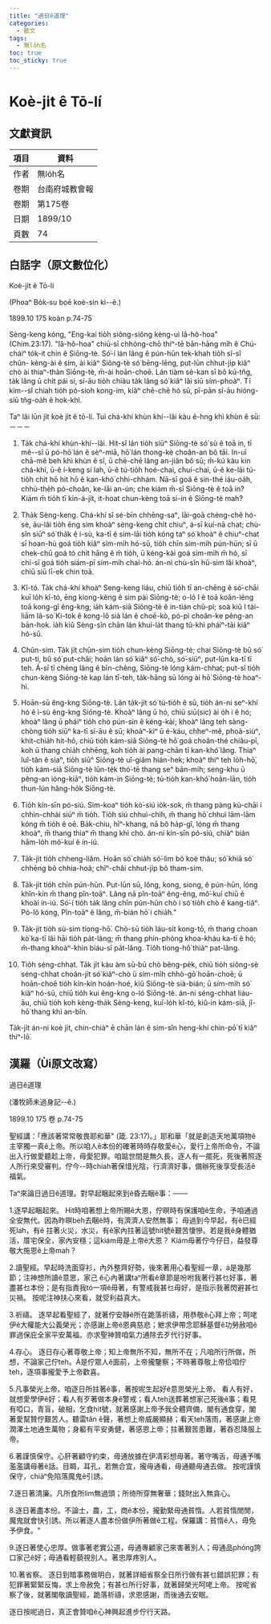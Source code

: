 ```yaml
---
title: "過日ê道理"
categories:
  - 散文
tags:
  - 無lo̍h名
toc: true
toc_sticky: true
---
```


# Koè-ji̍t ê Tō-lí

## 文獻資訊

| 項目 | 資料 |
|---|---|
| 作者 | 無lo̍h名 |
| 卷期 | 台南府城教會報 |
| 卷期 | 第175卷 |
| 日期 | 1899/10 |
| 頁數 | 74 |

## 白話字（原文數位化）

Koè-ji̍t ê Tō-lí

(Phoaⁿ Bo̍k-su boē koè-sin kì--ê.)

1899.10 175 koàn p.74-75

Sèng-keng kóng, "Eng-kai tio̍h siông-siông kèng-uì Iâ-hô-hoa" (Chim.23:17). "Iâ-hô-hoa" chiū-sī chhòng-chō thiⁿ-tē bān-hāng mi̍h ê Chú-cháiⁿ to̍k-it chin ê Siōng-tè. Só͘-í lán lâng ê pún-hūn tek-khah tio̍h sî-sî chûn- kèng-ài ê sim, ài kiâⁿ Siông-tè só͘ bēng-lēng, put-lūn chhut-ji̍p kiâⁿ chò ài thiaⁿ-thàn Siōng-tè, m̄-ài hoān-choē. Lán tiàm sè-kan sī bô kú-tn̂g, ta̍k lâng ū chi̍t pái sí, sí-āu tio̍h chiàu ta̍k lâng só͘ kiâⁿ lâi siū sím-phoàⁿ. Tī kim--sî chiah tio̍h pó-sioh kong-im, kiâⁿ chē-chē hó sū, pī-pān sí-āu hióng-siū tn̂g-oa̍h ê hok-khì.

Taⁿ lâi lūn ji̍t koè ji̍t ê tō-lí. Tuì chá-khí khùn khí--lâi kàu ê-hng khì khùn ê sū:－－－

1. Ta̍k chá-khí khùn-khí--lâi. Hit-sî lán tio̍h siūⁿ Siōng-tè só͘ sù ê toā in, tī mê--sî ū pó-hō͘ lán ê sèⁿ-miā, hō͘ lán thong-kè choân-an bô tāi. In-uī chā-mê beh khì khùn ê sî, ū chē-chē lâng an-jiân bô sū; m̄-kú kàu kin chá-khí, ū-ê í-keng sí lah, ū-ê tú-tio̍h hoé-chai, chuí-chai, ū-ê ke-lāi tú-tio̍h chit hō hit hō ê kan-khó͘ chhi-chhám. Nā-sī goá ê sin-thé iáu-oa̍h, chhù-the̍h pó-choân, ke-lāi an-ún; che kiám m̄-sī Siōng-tè ê toā in? Kiám m̄ tio̍h tī kin-á-ji̍t, it-hoat chun-kèng toā si-in ê Siōng-tè mah?

2. Tha̍k Sèng-keng. Chá-khí sî sé-bīn chhēng-saⁿ, lāi-goā chéng-chê hó-sè, āu-lâi tio̍h ēng sim khoàⁿ sèng-keng chi̍t chiuⁿ, á-sī kuí-nā chat; chù-sîn siūⁿ só͘ tha̍k ê í-sù, ka-tī ê sim-lāi tio̍h kóng taⁿ só͘ khoàⁿ ê chiuⁿ-chat sī hoan-hù goá tio̍h kiâⁿ sím-mi̍h hó-sū, tio̍h chīn sím-mi̍h pún-hūn; sī ū chek-chū goá tó chi̍t hāng ê m̄ tio̍h, ū kéng-kài goá sím-mi̍h m̄ hó, sī chí-sī goá tio̍h siám-pī sím-mi̍h chai-hō. án-ni chù-sîn hû-sim lâi khoàⁿ, chiū siū lī-ek chin toā.

3. Kî-tó. Ta̍k chá-khí khoàⁿ Seng-keng liáu, chiū tio̍h tī an-chēng ê só͘-chāi kuī lo̍h kî-tó, ēng kiong-kèng ê sim pài Siōng-tè; o-ló I ê toā koân-lêng toā kong-gī êng-kng; ia̍h kám-siā Siōng-tè ê in-tián chû-pi; soà kiû I tài-liām Iâ-so͘ Ki-tok ê kong-lô sià lán ê choē-kò, pó-pì choân-ke pêng-an bān-hok. ia̍h kiû Sèng-sîn chān lán khuì-la̍t thang tû-khì pháiⁿ-tāi kiâⁿ hó-sū.

4. Chûn-sim. Ta̍k ji̍t chûn-sim tio̍h chun-kèng Siōng-tè; chai Siōng-tè bû só͘ put-ti, bû só͘ put-chāi; hoān lán só͘ kiâⁿ só͘-chò, só͘-siūⁿ, put-lūn ka-tī tī teh. Á-sī tī chèng lâng ê bīn-chêng, Siōng-tè lóng kám-chhat; put-sî tio̍h chun-kèng Siōng-tè kap lán tī-teh, ta̍k-hāng sū lóng ài hō͘ Siōng-tè hoaⁿ-hí.

5. Hoān-sū êng-kng Siōng-tè. Lán ta̍k-ji̍t só͘ tú-tio̍h ê sū, tio̍h án-ni seⁿ-khí hó ê ì-sù êng-kng Siōng-tè. Khoàⁿ lâng ū hó, chiū siū(sic) ài o̍h i ê hó; khoàⁿ lâng ū pháiⁿ tio̍h chò pún-sin ê kéng-kài; khoàⁿ lâng teh sàng-chòng tio̍h siūⁿ ka-tī sí-āu ê sū; khoàⁿ-kìⁿ ū é-káu, chheⁿ-mê, phoà-siùⁿ, khit-chia̍h hit-hō, chiū tio̍h kám-siā Siōng-tè hō͘ goá choân-thé chiâu-pī, koh ū thang chia̍h chhēng, koh tio̍h ài pang-chān tī kan-khó͘ lâng. Thiaⁿ luî-tân ê siaⁿ, tio̍h siūⁿ Siōng-tè uî-giâm hián-hek; khoàⁿ thiⁿ teh lo̍h-hō͘, tio̍h kám-siā Siōng-tè lūn-te̍k thó͘-tē thang seⁿ bān-mi̍h; seng-khu ū pêng-an ióng-kiāⁿ, tio̍h kám-in Siōng-tè; tú-tio̍h kan-khó͘ hoān-lān, tio̍h thun-lún hâng-ho̍k Siōng-tè.

6. Tio̍h kín-sīn pó-siú. Sim-koaⁿ tio̍h kò͘-siú io̍k-sok, m̄ thang pàng kù-chāi i chhìn-chhái siūⁿ m̄ tio̍h. Tio̍h siú chhuì-chi̍h, m̄ thang hō͘ chhuì lām-lām kóng m̄ tio̍h ê oē. Ba̍k-chiu, hīⁿ-khang, nā bô ha̍p-gî, lóng m̄ thang khoàⁿ, m̄ thang thiaⁿ m̄ thang khì chò. án-ni kín-sīn pó-siú, chiàⁿ bián hām-lo̍h mô͘-kuí ê ín-iú.

7. Ta̍k-ji̍t tio̍h chheng-liâm. Hoān só͘ chia̍h só͘-lim bô koè thâu; só͘ khiā só͘ chhēng bô chhia-hoâ; chîⁿ-châi chhut-ji̍p bô tham-sim.

8. Ta̍k-ji̍t tio̍h chīn pún-hūn. Put-lūn sū, lông, kong, siong, ê pún-hūn, lóng khîn-kín m̄ thang pîn-toāⁿ. Lâng nā pîn-toāⁿ êng-êng, mô͘-kuí chiū ē khoài ín-iú. Só͘-í tio̍h ta̍k lâng chīn pún-hūn chò i só͘ tio̍h chò ê kang-tiâⁿ. Pó-lô kóng, Pîn-toāⁿ ê lâng, m̄-bián hō͘ i chia̍h."

9. Ta̍k-ji̍t tio̍h sù-sim tiong-hō͘. Chò-sū tio̍h láu-si̍t kong-tō, m̄ thang choan kò͘ ka-tī lâi hāi tio̍h pa̍t-lâng; m̄ thang phín-phóng khoa-kháu ka-tī ê hó; m̄-thang khoàⁿ-khin biáu-sī pa̍t-lâng. Tio̍h tiong-hō͘ thiàⁿ pat-lâng.

10. Tio̍h séng-chhat. Ta̍k ji̍t kàu àm sū-bū chò bêng-pe̍k, chiū tio̍h siông-sè séng-chhat choân-ji̍t só͘ kiâⁿ-chò ū sím-mi̍h chhò-gō͘ hoān-choē; ū hoān-choē tio̍h kín-kín hoán-hoé, kiû Siōng-tè sià-bián; ū sím-mi̍h só͘ kiâⁿ hó-sū, chiū tio̍h kui êng-kng o-ló Siōng-tè. án-ni séng-chhat liáu-āu, chiū tio̍h koh kèng-tha̍k Sèng-keng, kuī-lo̍h kî-tó, kiû-in kám-siā, jî-hō͘ thang khì an-bîn.

Ta̍k-ji̍t án-ni koè ji̍t, chin-chiàⁿ ē chān lán ê sim-sîn heng-khí chìn-pō͘ tī kiâⁿ thiⁿ-lō͘.

## 漢羅（Ùi原文改寫）

過日ê道理

(潘牧師未過身記--ê.)

1899.10 175 卷 p.74-75

聖經講：「應該著常常敬畏耶和華" (箴. 23:17)。」耶和華「就是創造天地萬項物ê主宰獨一真ê上帝。所以咱人ê本份的確著時時存敬愛ê心，愛行上帝所命令，不論出入行做愛聽趁上帝，毋愛犯罪。咱踮世間是無久長，逐人有一擺死，死後著照逐人所行來受審判。佇今--時chiah著保惜光陰，行濟濟好事，備辦死後享受長活ê福氣。

Taⁿ來論日過日ê道理。對早起睏起來到ê昏去睏ê事：───

1.逐早起睏起來。 Hit時咱著想上帝所賜ê大恩，佇暝時有保護咱ê生命，予咱通過全安無代。因為昨暝beh去睏ê時，有濟濟人安然無事； 毋過到今早起，有ê已經死lah，有ê 拄著火災，水災，有ê家內拄著這號hit號ê艱苦悽慘。若是我ê身體猶活，厝宅保全，家內安穩；這kiám毋是上帝ê大恩？ Kiám毋著佇今仔日，益發尊敬大施恩ê上帝mah？

2.讀聖經。早起時洗面穿衫，內外整齊好勢，後來著用心看聖經一章，á是幾那節；注神想所讀ê意思，家己 ê心內著講taⁿ所看ê章節是吩咐我著行甚乜好事，著盡甚乜本份；是有指責我tó一項ê毋著，有警戒我甚乜毋好，是指示我著閃避甚乜災禍。 按呢注神扶心來看，就受利益真大。

3.祈禱。 逐早起看聖經了，就著佇安靜ê所在跪落祈禱，用恭敬ê心拜上帝；呵咾伊ê大權能大公義榮光；亦感謝上帝ê恩典慈悲；紲求伊帶念耶穌基督ê功勞赦咱ê罪過保庇全家平安萬福。亦求聖神贊咱氣力通除去歹代行好事。

4.存心。 逐日存心著尊敬上帝；知上帝無所不知，無所不在；凡咱所行所做，所想，不論家己佇teh。Á是佇眾人ê面前，上帝攏鑒察；不時著尊敬上帝佮咱佇teh，逐項事攏愛予上帝歡喜。

5.凡事榮光上帝。咱逐日所拄著ê事，著按呢生起好ê意思榮光上帝。 看人有好，就想愛學伊ê好；看人有歹著做本身ê警戒；看人teh送葬著想家己死後ê事；看見有啞口，青盲，破相，乞食hit號，就著感謝上帝予我全體齊備，閣有通食穿，閣著愛幫贊佇艱苦人。聽雷tân ê聲，著想上帝威嚴顯赫；看天teh落雨，著感謝上帝潤澤土地通生萬物；身軀有平安勇健，著感恩上帝；拄著艱苦患難，著吞忍降服上帝。

6.著謹慎保守。心肝著顧守約束，毋通放據在伊凊彩想毋著。著守嘴舌，毋通予嘴濫濫講毋著ê話。目睭，耳孔，若無合宜，攏毋通看，毋通聽毋通去做。 按呢謹慎保守，chiàⁿ免陷落魔鬼ê引誘。

7.逐日著清廉。凡所食所lim無過頭；所徛所穿無奢華；錢財出入無貪心。

8.逐日著盡本份。不論士，農，工，商ê本份，攏勤緊毋通貧惰。人若貧惰閒閒，魔鬼就會快引誘。所以著逐人盡本份做伊所著做ê工程。保羅講：貧惰ê人，毋免予伊食。"

9.逐日著使心忠厚。做事著老實公道，毋通專顧家己來害著別人；毋通品phóng誇口家己ê好；毋通看輕藐視別人。著忠厚疼別人。

10.著省察。 逐日到暗事務做明白，就著詳細省察全日所行做有甚乜錯誤犯罪；有犯罪著緊緊反悔，求上帝赦免；有甚乜所行好事，就著歸榮光呵咾上帝。 按呢省察了後，就著閣敬讀聖經，跪落祈禱，求恩感謝，而後通去安眠。

逐日按呢過日，真正會贊咱ê心神興起進步佇行天路。
